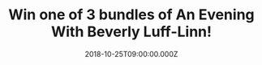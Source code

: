 ---
campaign-uuid: "c-e5ee06b3-d173-4d0e-8b05-d454c30b9f60"
type: "Competition"
category: "Entertainment"
date: "2018-10-25T09:00:00.000Z"
end-date: "2018-11-02T23:59:00.000Z"
disable-form: false
is_promoted: false
has_entry_page: true
title: "Win one of 3 bundles of An Evening With Beverly Luff-Linn!"
competition-description: "<p>An Evening With Beverly Luff-Linn, the ‘screwball Odyssey\
  \ into the absurd’ from director Jim Hosking (the warped mind that brought you The\
  \ Greasy Strangler) starring Aubrey Plaza, Jemaine Clement and Matt Berry is out\
  \ in UK cinemas now and on DVD and Blu-Ray on October 29. The soundtrack will be\
  \ released digitally on October 19th and on vinyl from December 7th</p>\n<p>We are\
  \ giving away 3 bundles full of goodies from the movie to 3 lucky NME AAA members\
  \ to win, including: the official Blu-Ray, a poster & the soundtrack download of\
  \ the movie!</p> <p>If you can’t wait to watch it, enter below for a chance to win\
  \ and if you want to see the trailer, find out where the film is playing and pre\
  \ order, click <a href=\"https://whoisbeverlylufflinn.com\">here!</a>\n"
hero-header: "Win one of 3 bundles of An Evening With Beverly Luff-Linn!"
terms-confirmation: "N/A"
banner-img: "https://assets.expresslyapp.com/asset-d7acf22a-81a3-4ec3-b31b-986ee4965586.jpg"
logo-left-href: "aaa.nme.com"
logo-left-image: "https://assets.expresslyapp.com/asset-e75736ab-3d99-4630-bb78-ddbe5e82398c.jpg"
logo-left-title: "NME AAA"
bg-image-hero: "https://assets.expresslyapp.com/asset-34289e43-2de6-432b-9921-3003246f2572.jpg"
bg-image-first: "https://assets.expresslyapp.com/asset-67486fdf-e0ae-432f-b0ba-29518af71f2d.jpg"
bg-image-second: "https://assets.expresslyapp.com/asset-58d569e9-fd0c-4afd-81bf-79b206188f10.jpg"
section1-content: "<p>After getting fired from the cappuccino shop run by her scheming\
  \ husband Shane Danger (Emile Hirsch), a depressed Lulu (Aubrey Plaza) returns home.\
  \ However, she is stunned when a TV commercial for “An Evening With Beverly Luff\
  \ Linn For One Magical Night Only” reveals a mysterious man (Craig Robinson) from\
  \ her past. And when Shane and his bumbling cohorts steal a cashbox from Lulu’s\
  \ adopted vegan brother Adjay, specialist Colin (Jemaine Clement) enters the fray\
  \ to retrieve the stolen funds. But Lulu seizes the opportunity to run off in search\
  \ of her mystery man - and events only get crazier from there…</p>\n"
section2-content: "<p>To celebrate the release of the hilarious movie: An Evening\
  \ With Beverly Luff-Linn, we have 3 bundles with the film on Blu-Ray, posters and\
  \ downloads of the amazing soundtrack by Andy Hung (The F**ck Buttons) to give away\
  \ to 3 lucky NME AAA readers!</p>\n<p>Want it to be yours? Think no more and enter\
  \ the form below for a chance to win and enjoy this funny comedy!</p>\n<p>Good luck!</p>\n"
entry-title: "Win one of 3 bundles of An Evening With Beverly Luff-Linn!"
entry-content: "<p>Enter the draw to win one of 3 bundles of An Evening With Beverly\
  \ Luff-Linn by completing the form below before 23:59 on 2nd of November 2018.</p>\n"
has-winner: false
prize-description: "One of 3 bundles of An Evening With Beverly Luff-Linn. including:\
  \ the official Blu-Ray, a poster & a soundtrack download of the movie."
special-conditions: "Multiple entries are allowed up to one every day."
country-restrictions:
- "GB"
---